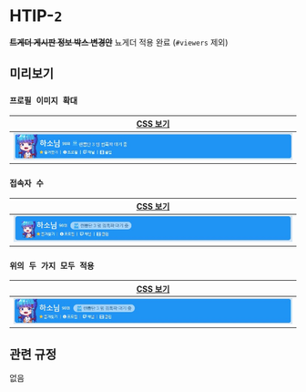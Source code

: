 # HTIP-`2`
<s>**트게더 게시판 정보 박스 변경안**</s> 뇨게더 적용 완료 (`#viewers` 제외)  

## 미리보기
### `프로필 이미지 확대`
|             [CSS 보기](/css/htip-2/profile_image.css)             |
|:-----------------------------------------------------------------:|
|![뇨게더 적용 모습](/proposals/htip-2/large_profile_application.jpg)|

### `접속자 수`
|             [CSS 보기](/css/htip-2/viewers.css)             |
|:-----------------------------------------------------------:|
|![뇨게더 적용 모습](/proposals/htip-2/viewers_application.jpg)|

### `위의 두 가지 모두 적용`
|             [CSS 보기](/css/htip-2/)                    |
|:-------------------------------------------------------:|
|![뇨게더 적용 모습](/proposals/htip-2/all_application.jpg)|

## 관련 규정
없음
